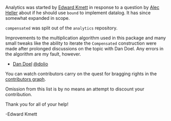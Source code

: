 Analytics was started by [Edward Kmett](https://github.com/ekmett) in response to a question by [Alec Heller](https://github.com/deviant-logic) about if he should use `bound` to implement datalog. It has since somewhat expanded in scope.

`compensated` was split out of the `analytics` repository.

Improvements to the multiplication algorithm used in this package and many small tweaks like the ability to iterate the `Compensated` construction were made after prolonged discussions on the topic with Dan Doel. Any errors in the algorithm are my fault, however.

* [Dan Doel](mailto:dan.doel@gmail.com) [@dolio](https://github.com/dolio)

You can watch contributors carry on the quest for bragging rights in the [contributors graph](https://github.com/analytics/compensated/graphs/contributors).

Omission from this list is by no means an attempt to discount your contribution.

Thank you for all of your help!

-Edward Kmett
